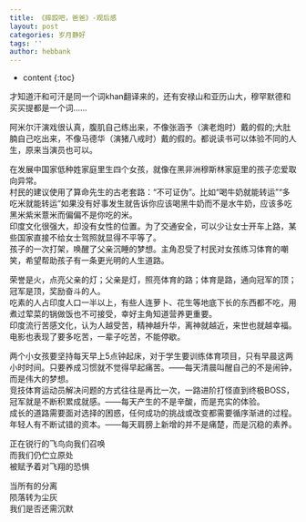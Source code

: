 ```yaml
---
title: 《摔跤吧，爸爸》-观后感
layout: post
categories: 岁月静好
tags: ''
author: hebbank
---
```

* content
{:toc}

才知道汗和可汗是同一个词khan翻译来的，还有安禄山和亚历山大，穆罕默德和买买提都是一个词……   

阿米尔汗演戏很认真，腹肌自己练出来，不像张涵予（演老炮时）戴的假的;大肚腩自己吃出来，不像马德华（演猪八戒时）戴的假的。都说读书可以体验不同的人生，原来当演员也可以。  





在发展中国家低种姓家庭里生四个女孩，就像在黑非洲穆斯林家庭里的孩子恋爱取向异常。  
村民的建议使用了算命先生的古老套路：“不可证伪”。比如“喝牛奶就能转运”“多吃米就能转运”如果没有好事发生就告诉你应该喝黑牛奶而不是水牛奶，应该多吃黑米紫米薏米而偏偏不是你吃的米。  
印度文化很强大，却没有女性的位置。为了交通安全，可以少让女士开车上路，某些国家直接不给女士驾照就显得不平等了。  
孩子的一次打架，唤醒了父亲沉睡的梦想。主角忍受了村民对女孩练习体育的嘲笑，希望帮助孩子有一条更光明的人生道路。   

荣誉是火，点亮父亲的灯；父亲是灯，照亮体育的路；体育是路，通向冠军的顶；冠军是顶，奖励奋斗的人。  
吃素的人占印度人口一半以上，有些人连萝卜、花生等地底下长的东西都不吃，用煮过荤菜的锅做饭也不可接受，幸好主角知道营养更重要。  
印度流行苦感文化，认为人越受苦，精神越升华，离神就越近，来世也就越幸福。电影也表现了要多吃苦，一辈子吃苦，不能停歇。  

两个小女孩要坚持每天早上5点钟起床，对于学生要训练体育项目，只有早晨这两小时时间。只要养成习惯就不觉得早起痛苦。——每天清晨叫醒自己的不是闹钟，而是伟大的梦想。  
竞技体育运动员解决问题的方式往往是再比一次，一路进阶打怪直到终极BOSS，冠军就是不断积累成就感。——每天产生的不是辛酸，而是充实的体验。  
成长的道路需要面对选择的困惑，任何成功的挑战或改变都需要循序渐进的过程。年轻人有不断试错的资本。——每天肩膀上新增的并不是痛楚，而是沉稳的素养。  

正在锐行的飞鸟向我们召唤  
而我们仍伫立原处  
被赋予着对飞翔的恐惧  

当所有的分离   
陨落转为尘灰  
我们是否还需沉默
